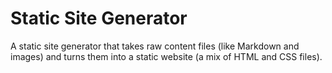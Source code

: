 # Static Site Generator
A static site generator that takes raw content files (like Markdown and images) and turns them into a static website (a mix of HTML and CSS files).
